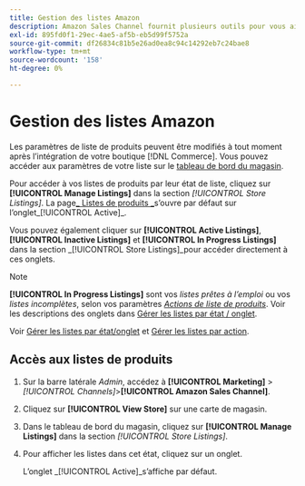 ```yaml
---
title: Gestion des listes Amazon
description: Amazon Sales Channel fournit plusieurs outils pour vous aider à gérer vos listes Amazon à partir de l’administrateur Commerce.
exl-id: 895fd0f1-29ec-4ae5-af5b-eb5d99f5752a
source-git-commit: df26834c81b5e26ad0ea8c94c14292eb7c24bae8
workflow-type: tm+mt
source-wordcount: '158'
ht-degree: 0%

---
```


# Gestion des listes Amazon

Les paramètres de liste de produits peuvent être modifiés à tout moment après l’intégration de votre boutique [!DNL Commerce]. Vous pouvez accéder aux paramètres de votre liste sur le [tableau de bord du magasin](./amazon-store-dashboard.md).

Pour accéder à vos listes de produits par leur état de liste, cliquez sur **[!UICONTROL Manage Listings]** dans la section _[!UICONTROL Store Listings]_. La page[_ Listes de produits _](./managing-listings-by-tab.md)s’ouvre par défaut sur l’onglet_[!UICONTROL Active]_.

Vous pouvez également cliquer sur **[!UICONTROL Active Listings]**, **[!UICONTROL Inactive Listings]** et **[!UICONTROL In Progress Listings]** dans la section _[!UICONTROL Store Listings]_pour accéder directement à ces onglets.

>[!NOTE]
>
>**[!UICONTROL In Progress Listings]** sont vos _listes prêtes à l’emploi_ ou vos _listes incomplètes_, selon vos paramètres [_Actions de liste de produits_](./product-listing-actions.md). Voir les descriptions des onglets dans [Gérer les listes par état / onglet](./managing-listings-by-tab.md).

Voir [Gérer les listes par état/onglet](./managing-listings-by-tab.md) et [Gérer les listes par action](./managing-listings-by-action.md).

## Accès aux listes de produits

1. Sur la barre latérale _Admin_, accédez à **[!UICONTROL Marketing]** > _[!UICONTROL Channels]_>**[!UICONTROL Amazon Sales Channel]**.

1. Cliquez sur **[!UICONTROL View Store]** sur une carte de magasin.

1. Dans le tableau de bord du magasin, cliquez sur **[!UICONTROL Manage Listings]** dans la section _[!UICONTROL Store Listings]_.

1. Pour afficher les listes dans cet état, cliquez sur un onglet.

   L’onglet _[!UICONTROL Active]_s’affiche par défaut.
